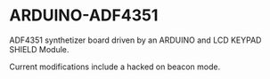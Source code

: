 # ARDUINO-ADF4351
ADF4351 synthetizer board driven by an ARDUINO and LCD KEYPAD SHIELD Module.

Current modifications include a hacked on beacon mode.
